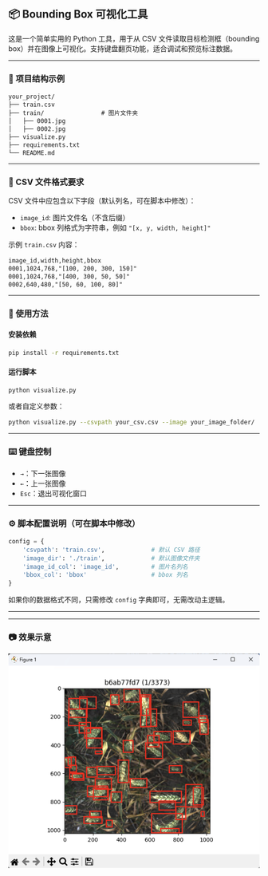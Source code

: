 ## 📦 Bounding Box 可视化工具

这是一个简单实用的 Python 工具，用于从 CSV 文件读取目标检测框（bounding box）并在图像上可视化。支持键盘翻页功能，适合调试和预览标注数据。

---

### 📁 项目结构示例

```
your_project/
├── train.csv
├── train/                # 图片文件夹
│   ├── 0001.jpg
│   ├── 0002.jpg
├── visualize.py
├── requirements.txt
└── README.md
```

---

### 📄 CSV 文件格式要求

CSV 文件中应包含以下字段（默认列名，可在脚本中修改）：

* `image_id`: 图片文件名（不含后缀）
* `bbox`: bbox 列格式为字符串，例如 `"[x, y, width, height]"`

示例 `train.csv` 内容：

```csv
image_id,width,height,bbox
0001,1024,768,"[100, 200, 300, 150]"
0001,1024,768,"[400, 300, 50, 50]"
0002,640,480,"[50, 60, 100, 80]"
```

---

### 🚀 使用方法

#### 安装依赖

```bash
pip install -r requirements.txt
```

#### 运行脚本

```bash
python visualize.py
```

或者自定义参数：

```bash
python visualize.py --csvpath your_csv.csv --image your_image_folder/
```

---

### ⌨️ 键盘控制

* `→`：下一张图像
* `←`：上一张图像
* `Esc`：退出可视化窗口

---

### ⚙️ 脚本配置说明（可在脚本中修改）

```python
config = {
    'csvpath': 'train.csv',             # 默认 CSV 路径
    'image_dir': './train',             # 默认图像文件夹
    'image_id_col': 'image_id',         # 图片名列名
    'bbox_col': 'bbox'                  # bbox 列名
}
```

如果你的数据格式不同，只需修改 `config` 字典即可，无需改动主逻辑。

---

---

### 📷 效果示意

![example](./example.png)
